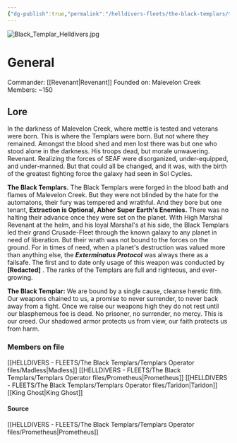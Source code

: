 ```yaml
---
{"dg-publish":true,"permalink":"/helldivers-fleets/the-black-templars/the-black-templars/","noteIcon":"","created":"2024-03-21T00:04:44.972+01:00","updated":"2024-03-25T21:45:44.301+01:00"}
---
```


![Black_Templar_Helldivers.jpg](/img/user/Images/Black_Templar_Helldivers.jpg)

# General
Commander: [[Revenant\|Revenant]]
Founded on: Malevelon Creek
Members: ~150

## Lore
In the darkness of Malevelon Creek, where mettle is tested and veterans were born. This is where the Templars were born. But not where they remained. Amongst the blood shed and men lost there was but one who stood alone in the darkness. His troops dead, but morale unwavering. Revenant. Realizing the forces of SEAF were disorganized, under-equipped, and under-manned. But that could all be changed, and it was, with the birth of the greatest fighting force the galaxy had seen in Sol Cycles. 

**The Black Templars.** The Black Templars were forged in the blood bath and flames of Malevelon Creek. But they were not blinded by the hate for the automatons, their fury was tempered and wrathful. And they bore but one tenant, **Extraction is Optional, Abhor Super Earth's Enemies.** There was no halting their advance once they were set on the planet. With High Marshal Revenant at the helm, and his loyal Marshal's at his side, the Black Templars led their grand Crusade-Fleet through the known galaxy to any planet in need of liberation. But their wrath was not bound to the forces on the ground. For in times of need, when a planet's destruction was valued more than anything else, the _**Exterminatus Protocol**_ was always there as a failsafe. The first and to date only usage of this weapon was conducted by **[Redacted]** . The ranks of the Templars are full and righteous, and ever-growing.

**The Black Templar:** We are bound by a single cause, cleanse heretic filth. Our weapons chained to us, a promise to never surrender, to never back away from a fight. 
Once we raise our weapons high they do not rest until our blasphemous foe is dead. No prisoner, no surrender, no mercy. This is our creed. 
Our shadowed armor protects us from view, our faith protects us from harm.

### Members on file
[[HELLDIVERS - FLEETS/The Black Templars/Templars Operator files/Madless\|Madless]]
[[HELLDIVERS - FLEETS/The Black Templars/Templars Operator files/Prometheus\|Prometheus]]
[[HELLDIVERS - FLEETS/The Black Templars/Templars Operator files/Taridon\|Taridon]]
[[King Ghost\|King Ghost]]

#### Source
[[HELLDIVERS - FLEETS/The Black Templars/Templars Operator files/Prometheus\|Prometheus]]